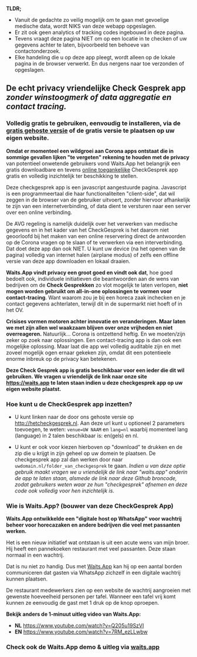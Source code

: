**TLDR;**

- Vanuit de gedachte zo veilig mogelijk om te gaan met gevoelige medische data, wordt NIKS van deze webapp opgeslagen.
- Er zit ook geen analytics of tracking codes ingebouwd in deze pagina.
- Tevens vraagt deze pagina NIET om op een locatie in te checken of uw gegevens achter te laten, bijvoorbeeld ten behoeve van contactonderzoek.
- Elke handeling die u op deze app pleegt, wordt alleen op de lokale pagina in de browser verwerkt. En dus nergens naar toe verzonden of opgeslagen.


## De echt privacy vriendelijke Check Gesprek app *zonder winstoogmerk of data aggregatie en contact tracing.*
### Volledig gratis te gebruiken, eenvoudig te installeren, via de [gratis gehoste versie](http://hetcheckgesprek.nl) of de gratis versie te plaatsen op  uw eigen website.

**Omdat er momenteel een wildgroei aan Corona apps ontstaat die in sommige gevallen lijken "te vergeten" rekening te houden met de privacy** van potentieel onwetende gebruikers vond Waits.App het belangrijk een gratis downloadbare en tevens [online toegankelijke](http://hetcheckgesprek.nl) CheckGesprek app gratis en volledig inzichtelijk ter beschikking te stellen.

Deze checkgesprek app is een javascript aangestuurde pagina. Javascript is een programmeertaal die haar functionaliteiten "client-side", dat wil zeggen in de browser van de gebruiker uitvoert, zonder hiervoor afhankelijk te zijn van een internetverbinding, of data dient te versturen naar een server over een online verbinding.

De AVG regeling is namelijk duidelijk over het verwerken van medische gegevens en in het kader van het CheckGesprek is het daarom niet geoorloofd bij het maken van een online reservering direct de antwoorden op de Corona vragen op te slaan of te verwerken via een interverbinding. Dat doet deze app dan ook NIET. U kunt uw device (na het openen van de pagina) volledig van internet halen (airplane modus) of zelfs een offline versie van deze app downloaden en lokaal draaien.

**Waits.App vindt privacy een groot goed en vindt ook dat**, hoe goed bedoelt ook, individuele initiatieven die beantwoorden aan de wens van bedrijven om de **Check Gesprekken** zo vlot mogelijk te laten verlopen, **niet mogen worden gebruikt om all-in-one oplossingen te vormen voor contact-tracing**. Want waarom zou je bij een horeca zaak inchecken en je contact gegevens achterlaten, terwijl dit in de supermarkt niet hoeft of in het OV.

**Crisises vormen motoren achter innovatie en veranderingen. Maar laten we met zijn allen wel waakzaam blijven over onze vrijheden en niet overreageren.** Natuurlijk... Corona is ontzettend heftig. En we moeten/zijn zeker op zoek naar oplossingen. Een contact-tracing app is dan ook een mogelijke oplossing. Maar laat die app wel volledig auditable zijn en met zoveel mogelijk ogen ernaar gekeken zijn, omdat dit een potentieele enorme inbreuk op de privacy kan betekenen.

**Deze Check Gesprek app is gratis beschikbaar voor een ieder die dit wil gebruiken. We vragen u vriendelijk de link naar onze site https://waits.app te laten staan indien u deze checkgesprek app op uw eigen website plaatst.**


### Hoe kunt u de CheckGesprek app inzetten?

- U kunt linken naar de door ons gehoste versie op http://hetcheckgesprek.nl. Aan deze url kunt u optioneel 2 parameters toevoegen, te weten: `venue=UW NAAM` en `lang=nl` waarbij momenteel lang (language) in 2 talen beschikbaar is: en(gels) en nl.

- U kunt er ook voor kiezen hierboven op "download" te drukken en de zip die u krijgt in zijn geheel op uw domein te plaatsen. De checkgesprek app zal dan werken door naar `uwdomain.nl/folder_van_checkgesprek` te gaan. *Indien u van deze optie gebruik maakt vragen we u vriendelijk de link naar "waits.app" onderin de app te laten staan, alsmede de link naar deze Github broncode, zodat gebruikers weten waar ze hun "checkgesprek" afnemen en deze code ook volledig voor hen inzichtelijk is.*

### Wie is Waits.App? (bouwer van deze CheckGesprek App)
**Waits.App ontwikkelde een "digitale host op WhatsApp" voor wachtrij beheer voor horecazaken en andere bedrijven die veel met passanten werken.**

Het is een nieuw initiatief wat ontstaan is uit een acute wens van mijn broer. Hij heeft een pannekoeken restaurant met veel passanten. Deze staan normaal in een wachtrij.

Dat is nu niet zo handig. Dus met [Waits.App](https://waits.app) kan hij op een aantal borden communiceren dat gasten via WhatsApp zichzelf in een digitale wachtrij kunnen plaatsen.

De restaurant medewerkers zien op een website de wachtrij aangroeien met gewenste hoeveelheid personen per tafel. Wanneer een tafel vrij komt kunnen ze eenvoudig de gast met 1 druk op de knop oproepen.

**Bekijk anders de 1-minuut uitleg video van Waits.App:**
- **NL** https://www.youtube.com/watch?v=Q205u19SzVI
- **EN** https://www.youtube.com/watch?v=7RM_ezLLwbw

### Check ook de Waits.App demo & uitleg via [waits.app](https://waits.app)
